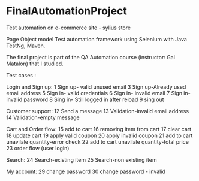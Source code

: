 # FinalAutomationProject

Test automation on e-commerce site - sylius store

Page Object model Test automation framework using Selenium with Java
TestNg, Maven.

The final project is part of the QA Automation course (instructor: Gal Matalon) that I studied.



Test cases :

Login and Sign up:
1	Sign up- valid unused email
3	Sign up-Already used email address
5	Sign in- valid credentials
6	Sign in- invalid email
7	Sign in- invalid password
8	Sing in- Still logged in after reload
9	sing out	

Customer support:
12	Send a message
13	Validation-invalid email address
14	Validation-empty message
	
Cart and Order flow:
15	add to cart
16	removing item from cart 
17	clear cart
18	update cart
19	apply valid coupon
20	apply invalid coupon
21	add to cart unavilale quantity-error check
22	add to cart unavilale quantity-total price
23	order flow (user login)
	
Search:
24	Search-existing item
25	Search-non existing item
	
My account:
29	change password
30	change  password - invalid





